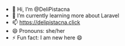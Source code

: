 - 👋 Hi, I’m @DeliPistacna
- 🌱 I’m currently learning more about Laravel
- 📫 https://delipistacna.click
- 😄 Pronouns: she/her
- ⚡ Fun fact: I am new here 😄

<!---
DeliPistacna/DeliPistacna is a ✨ special ✨ repository because its `README.md` (this file) appears on your GitHub profile.
You can click the Preview link to take a look at your changes.
--->
